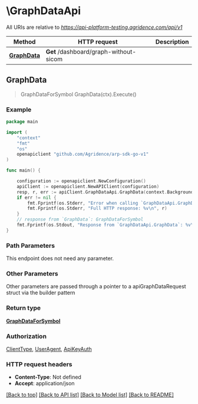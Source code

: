 # \GraphDataApi

All URIs are relative to *https://api-platform-testing.agridence.com/api/v1*

Method | HTTP request | Description
------------- | ------------- | -------------
[**GraphData**](GraphDataApi.md#GraphData) | **Get** /dashboard/graph-without-sicom | 



## GraphData

> GraphDataForSymbol GraphData(ctx).Execute()





### Example

```go
package main

import (
    "context"
    "fmt"
    "os"
    openapiclient "github.com/Agridence/arp-sdk-go-v1"
)

func main() {

    configuration := openapiclient.NewConfiguration()
    apiClient := openapiclient.NewAPIClient(configuration)
    resp, r, err := apiClient.GraphDataApi.GraphData(context.Background()).Execute()
    if err != nil {
        fmt.Fprintf(os.Stderr, "Error when calling `GraphDataApi.GraphData``: %v\n", err)
        fmt.Fprintf(os.Stderr, "Full HTTP response: %v\n", r)
    }
    // response from `GraphData`: GraphDataForSymbol
    fmt.Fprintf(os.Stdout, "Response from `GraphDataApi.GraphData`: %v\n", resp)
}
```

### Path Parameters

This endpoint does not need any parameter.

### Other Parameters

Other parameters are passed through a pointer to a apiGraphDataRequest struct via the builder pattern


### Return type

[**GraphDataForSymbol**](GraphDataForSymbol.md)

### Authorization

[ClientType](../README.md#ClientType), [UserAgent](../README.md#UserAgent), [ApiKeyAuth](../README.md#ApiKeyAuth)

### HTTP request headers

- **Content-Type**: Not defined
- **Accept**: application/json

[[Back to top]](#) [[Back to API list]](../README.md#documentation-for-api-endpoints)
[[Back to Model list]](../README.md#documentation-for-models)
[[Back to README]](../README.md)

